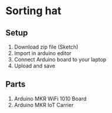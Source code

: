 # Sorting hat

## Setup

1. Download zip file (Sketch) 
2. Import in arduino editor 
3. Connect Arduino board to your laptop 
4. Upload and save 

## Parts 

1. Arduino MKR WiFi 1010 Board 
2. Arduino MKR IoT Carrier
